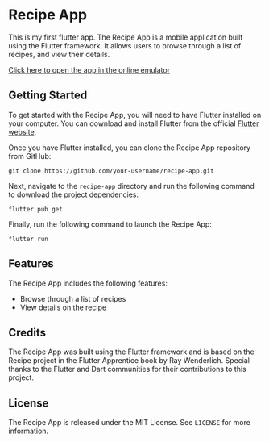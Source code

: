 # Recipe App

This is my first flutter app. The Recipe App is a mobile application built using the Flutter framework. It allows users to browse through a list of recipes, and view their details.

[Click here to open the app in the online emulator](https://appetize.io/app/gbxy4ob5v6eztgi6faop4olhlq)


## Getting Started

To get started with the Recipe App, you will need to have Flutter installed on your computer. You can download and install Flutter from the official [Flutter website](https://flutter.dev/docs/get-started/install).

Once you have Flutter installed, you can clone the Recipe App repository from GitHub:

```git clone https://github.com/your-username/recipe-app.git```

Next, navigate to the `recipe-app` directory and run the following command to download the project dependencies:

```flutter pub get```

Finally, run the following command to launch the Recipe App:

```flutter run```


## Features

The Recipe App includes the following features:

- Browse through a list of recipes
- View details on the recipe 

## Credits

The Recipe App was built using the Flutter framework and is based on the Recipe project in the Flutter Apprentice book by Ray Wenderlich. Special thanks to the Flutter and Dart communities for their contributions to this project.

## License

The Recipe App is released under the MIT License. See `LICENSE` for more information.


